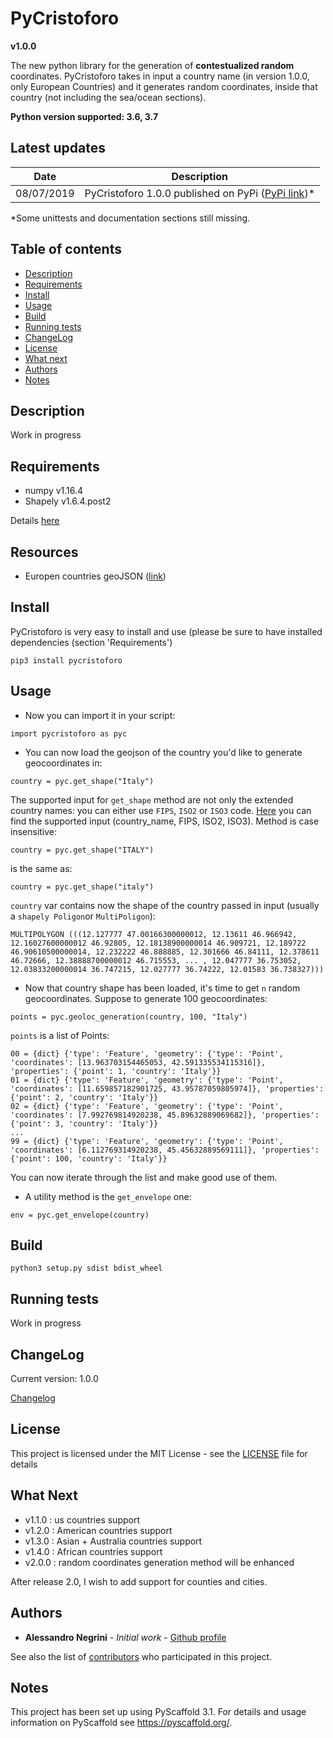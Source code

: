 # PyCristoforo 

**v1.0.0**

The new python library for the generation of **contestualized random** coordinates.
PyCristoforo takes in input a country name (in version 1.0.0, only European Countries) and it generates random coordinates, inside that country (not including the sea/ocean sections).

**Python version supported: 3.6, 3.7**

Latest updates
-----------------

| Date          |   Description |
| ------------- | ------------- |
| 08/07/2019  | PyCristoforo 1.0.0 published on PyPi ([PyPi link](https://pypi.org/project/PyCristoforo/))*  |

*Some unittests and documentation sections still missing. 

Table of contents
-----------------
- [Description](#description)
- [Requirements](#requirements)
- [Install](#install)
- [Usage](#usage)
- [Build](#build)
- [Running tests](#running-tests)
- [ChangeLog](#changelog)
- [License](#license)
- [What next](#what-next)
- [Authors](#authors)
- [Notes](#notes)

Description
-----------

Work in progress

Requirements
------------
* numpy v1.16.4
* Shapely v1.6.4.post2

Details [here](https://github.com/AleNegrini/PyCristoforo/blob/develop/requirements.txt)

Resources
---------
* Europen countries geoJSON ([link](https://github.com/AleNegrini/PyCristoforo/blob/develop/COUNTRIES.csv))

Install
-------
PyCristoforo is very easy to install and use (please be sure to have installed dependencies (section 'Requirements')
```
pip3 install pycristoforo
```

Usage
-------

* Now you can import it in your script:
```
import pycristoforo as pyc
```

* You can now load the geojson of the country you'd like to generate geocoordinates in:
```
country = pyc.get_shape("Italy")
```
The supported input for `get_shape` method are not only the extended country names: you can either use `FIPS`, `ISO2` or `ISO3` code.
[Here](https://github.com/AleNegrini/PyCristoforo/blob/develop/COUNTRIES.csv) you can find the supported input (country_name, FIPS, ISO2, ISO3).
Method is case insensitive:
```
country = pyc.get_shape("ITALY")
```
is the same as:
```
country = pyc.get_shape("italy")
```

`country` var contains now the shape of the country passed in input (usually a `shapely Poligon`or `MultiPoligon`):
```
MULTIPOLYGON (((12.127777 47.00166300000012, 12.13611 46.966942, 12.16027600000012 46.92805, 12.18138900000014 46.909721, 12.189722 46.90610500000014, 12.232222 46.888885, 12.301666 46.84111, 12.378611 46.72666, 12.38888700000012 46.715553, ... , 12.047777 36.753052, 12.03833200000014 36.747215, 12.027777 36.74222, 12.01583 36.738327)))
```

* Now that country shape has been loaded, it's time to get `n` random geocoordinates.
Suppose to generate 100 geocoordinates:
```
points = pyc.geoloc_generation(country, 100, "Italy")
```

`points` is a list of Points:
```
00 = {dict} {'type': 'Feature', 'geometry': {'type': 'Point', 'coordinates': [13.963703154465053, 42.591335534115316]}, 'properties': {'point': 1, 'country': 'Italy'}}
01 = {dict} {'type': 'Feature', 'geometry': {'type': 'Point', 'coordinates': [11.659857182901725, 43.95787059805974]}, 'properties': {'point': 2, 'country': 'Italy'}}
02 = {dict} {'type': 'Feature', 'geometry': {'type': 'Point', 'coordinates': [7.992769814920238, 45.89632889069682]}, 'properties': {'point': 3, 'country': 'Italy'}}
...
99 = {dict} {'type': 'Feature', 'geometry': {'type': 'Point', 'coordinates': [6.112769314920238, 45.45632889569111]}, 'properties': {'point': 100, 'country': 'Italy'}}
```

You can now iterate through the list and make good use of them.

* A utility method is the `get_envelope` one:
```
env = pyc.get_envelope(country)
```

Build
------
```
python3 setup.py sdist bdist_wheel
```

Running tests
-------------
Work in progress

ChangeLog
---------
Current version: 1.0.0

[Changelog](https://github.com/AleNegrini/PyCristoforo/blob/develop/CHANGELOG.rst)

License
-------
This project is licensed under the MIT License - see the [LICENSE](LICENSE.txt) file for details


What Next
------------
* v1.1.0 : us countries support
* v1.2.0 : American countries support
* v1.3.0 : Asian + Australia countries support
* v1.4.0 : African countries support
* v2.0.0 : random coordinates generation method will be enhanced

After release 2.0, I wish to add support for counties and cities.

Authors
-------
* **Alessandro Negrini** - *Initial work* - [Github profile](https://github.com/AleNegrini)

See also the list of [contributors](https://github.com/AleNegrini/PyCristoforo/blob/develop/AUTHORS.rst) who participated in this project.

Notes
-----
This project has been set up using PyScaffold 3.1. For details and usage
information on PyScaffold see https://pyscaffold.org/.
